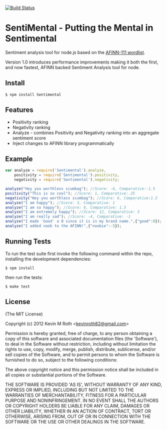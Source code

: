 [![Build Status](https://secure.travis-ci.org/thinkroth/Sentimental.png)](http://travis-ci.org/thinkroth/Sentimental)
# SentiMental - Putting the Mental in Sentimental

  Sentiment analysis tool for node.js based on the [AFINN-111 wordlist](http://www2.imm.dtu.dk/pubdb/views/publication_details.php?id=6010).

  Version 1.0 introduces performance improvements making it both the first, and now fastest, AFINN backed Sentiment Analysis tool for node.

## Install
    $ npm install Sentimental

## Features

  * Positivity ranking
  * Negativity ranking
  * Analyze - combines Positivity and Negativity ranking into an aggregate sentiment score
  * Inject changes to AFINN library programmatically

## Example
```js
var analyze = require('Sentimental').analyze,
    positivity = require('Sentimental').positivity,
    negativity = require('Sentimental').negativity;

analyze("Hey you worthless scumbag"); //Score: -6, Comparative:-1.5
positivity("This is so cool"); //Score: 1, Comparative:.25
negativity("Hey you worthless scumbag"); //Score: 6, Comparative:1.5
analyze("I am happy"); //Score: 3, Comparative: 1
analyze("I am so happy"); //Score: 6, Comparative: 1.5
analyze("I am extremely happy"); //Score: 12, Comparative: 3
analyze("I am really sad"); //Score: -4, Comparative: -1
analyze("I made 'Good' a 0 since it is in my brand name.",{"good":0}); // This will change the score and persist through the rest of the application
analyze("I added noob to the AFINN!",{"noobie":-5});
```

## Running Tests

To run the test suite first invoke the following command within the repo, installing the development dependencies:

    $ npm install

then run the tests:

    $ make test


## License

(The MIT License)

Copyright (c) 2012 Kevin M Roth &lt;kevinroth82@gmail.com&gt;

Permission is hereby granted, free of charge, to any person obtaining
a copy of this software and associated documentation files (the
'Software'), to deal in the Software without restriction, including
without limitation the rights to use, copy, modify, merge, publish,
distribute, sublicense, and/or sell copies of the Software, and to
permit persons to whom the Software is furnished to do so, subject to
the following conditions:

The above copyright notice and this permission notice shall be
included in all copies or substantial portions of the Software.

THE SOFTWARE IS PROVIDED 'AS IS', WITHOUT WARRANTY OF ANY KIND,
EXPRESS OR IMPLIED, INCLUDING BUT NOT LIMITED TO THE WARRANTIES OF
MERCHANTABILITY, FITNESS FOR A PARTICULAR PURPOSE AND NONINFRINGEMENT.
IN NO EVENT SHALL THE AUTHORS OR COPYRIGHT HOLDERS BE LIABLE FOR ANY
CLAIM, DAMAGES OR OTHER LIABILITY, WHETHER IN AN ACTION OF CONTRACT,
TORT OR OTHERWISE, ARISING FROM, OUT OF OR IN CONNECTION WITH THE
SOFTWARE OR THE USE OR OTHER DEALINGS IN THE SOFTWARE.
